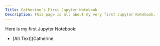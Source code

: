 ```yaml
---
Title: Catherine's First Jupyter Notebook
Description: This page is all about my very first Jupyter Notebook.
---
```


Here is my first Jupyter Notebook:
- [Alt Text](Catherine
